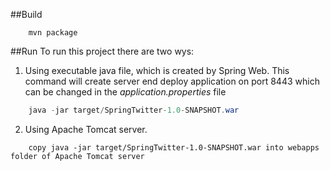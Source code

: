 
##Build

```maven
    mvn package
```
##Run
To run this project there are two wys:

1. Using executable java file, which is created by Spring Web. This command will create server end deploy application on port 8443 which can be changed in the *application.properties* file 
```java
    java -jar target/SpringTwitter-1.0-SNAPSHOT.war
```
2. Using Apache Tomcat server. 
```command
    copy java -jar target/SpringTwitter-1.0-SNAPSHOT.war into webapps folder of Apache Tomcat server
```
